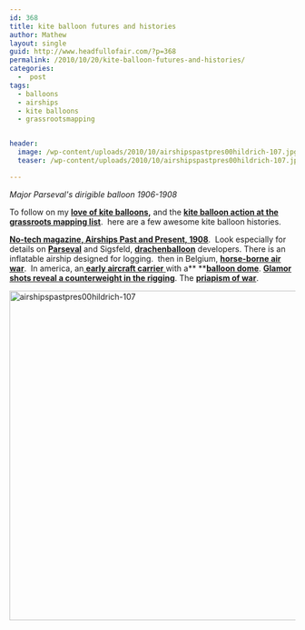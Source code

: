 ```yaml
---
id: 368
title: kite balloon futures and histories
author: Mathew
layout: single
guid: http://www.headfullofair.com/?p=368
permalink: /2010/10/20/kite-balloon-futures-and-histories/
categories:
  -  post
tags:
  - balloons
  - airships
  - kite balloons
  - grassrootsmapping


header:
  image: /wp-content/uploads/2010/10/airshipspastpres00hildrich-107.jpg
  teaser: /wp-content/uploads/2010/10/airshipspastpres00hildrich-107.jpg

---
```


*Major Parseval's dirigible balloon 1906-1908* 

To follow on my [**love of kite balloons,**][1] and the [**kite balloon action at the grassroots mapping list**][2].  here are a few awesome kite balloon histories.

[**No-tech magazine, Airships Past and Present, 1908**][3].  Look especially for details on [**Parseval**][4] and Sigsfeld, [**drachenballoon**][5] developers. There is an inflatable airship designed for logging.  then in Belgium, [**horse-borne air war**][6].  In america, an[ **early aircraft carrier** ][7]with a** **[**balloon dome**][8]. [**Glamor shots reveal a counterweight in the rigging**][9]. The [**priapism of war**][10].

[<img class="alignnone size-full wp-image-369" title="Major Parseval's dirigible balloon 1906-1908" src="http://www.headfullofair.com/wp-content/uploads/2010/10/airshipspastpres00hildrich-107.jpg" alt="airshipspastpres00hildrich-107" width="969" height="580" />][11]

 [1]: http://www.headfullofair.com/2010/09/24/kite-balloon-construction-ideas-with-boston-folks/
 [2]: http://groups.google.com/group/grassrootsmapping/browse_thread/thread/16f6c4f692dba618
 [3]: http://www.notechmagazine.com/2009/06/airships-past-and-present-by-ahildebrandt-1908.html
 [4]: http://en.wikipedia.org/wiki/List_of_Parseval_airships
 [5]: http://www.flickr.com/photos/29007475@N08/3357981175/lightbox/
 [6]: http://www.flickr.com/photos/29007475@N08/3284101874/lightbox/
 [7]: http://www.globalsecurity.org/military/systems/ship/av-1.htm
 [8]: http://www.corbisimages.com/images/67/63AB10C0-333B-414E-BB47-8FCA1E041A50/U175501INP.jpg
 [9]: http://www.flickr.com/photos/32267822@N08/3178330346/
 [10]: http://www.flickr.com/photos/29007475@N08/3303497788/lightbox/
 [11]: http://www.headfullofair.com/wp-content/uploads/2010/10/airshipspastpres00hildrich-107.jpg